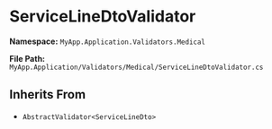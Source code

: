 # ServiceLineDtoValidator

**Namespace:** `MyApp.Application.Validators.Medical`

**File Path:** `MyApp.Application/Validators/Medical/ServiceLineDtoValidator.cs`

## Inherits From

- `AbstractValidator<ServiceLineDto>`

